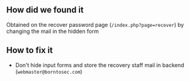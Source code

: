 ## How did we found it
Obtained on the recover password page (`/index.php?page=recover`) by changing the mail in the hidden form

## How to fix it
- Don't hide input forms and store the recovery staff mail in backend (`webmaster@borntosec.com`)